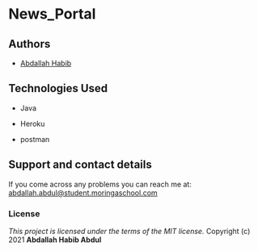 # News_Portal



## Authors
- [Abdallah Habib](https://github.com/Habib001-coder)




## Technologies Used
* Java
* Heroku

* postman


## Support and contact details
If you come across any problems you can reach me at: abdallah.abdul@student.moringaschool.com

### License
*This project is licensed under the terms of the MIT license.*
Copyright (c) 2021 **Abdallah Habib Abdul**